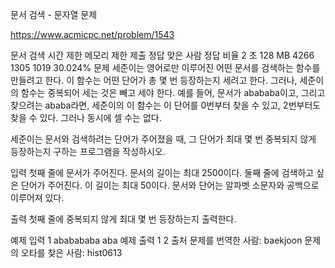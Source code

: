 문서 검색 - 문자열 문제

https://www.acmicpc.net/problem/1543


문서 검색
시간 제한	메모리 제한	제출	정답	맞은 사람	정답 비율
2 초	128 MB	4266	1305	1019	30.024%
문제
세준이는 영어로만 이루어진 어떤 문서를 검색하는 함수를 만들려고 한다. 이 함수는 어떤 단어가 총 몇 번 등장하는지 세려고 한다. 그러나, 세준이의 함수는 중복되어 세는 것은 빼고 세야 한다. 예를 들어, 문서가 abababa이고, 그리고 찾으려는 ababa라면, 세준이의 이 함수는 이 단어를 0번부터 찾을 수 있고, 2번부터도 찾을 수 있다. 그러나 동시에 셀 수는 없다.

세준이는 문서와 검색하려는 단어가 주어졌을 때, 그 단어가 최대 몇 번 중복되지 않게 등장하는지 구하는 프로그램을 작성하시오.

입력
첫째 줄에 문서가 주어진다. 문서의 길이는 최대 2500이다. 둘째 줄에 검색하고 싶은 단어가 주어진다. 이 길이는 최대 50이다. 문서와 단어는 알파벳 소문자와 공백으로 이루어져 있다.

출력
첫째 줄에 중복되지 않게 최대 몇 번 등장하는지 출력한다.

예제 입력 1 
ababababa
aba
예제 출력 1 
2
출처
문제를 번역한 사람: baekjoon
문제의 오타를 찾은 사람: hist0613
